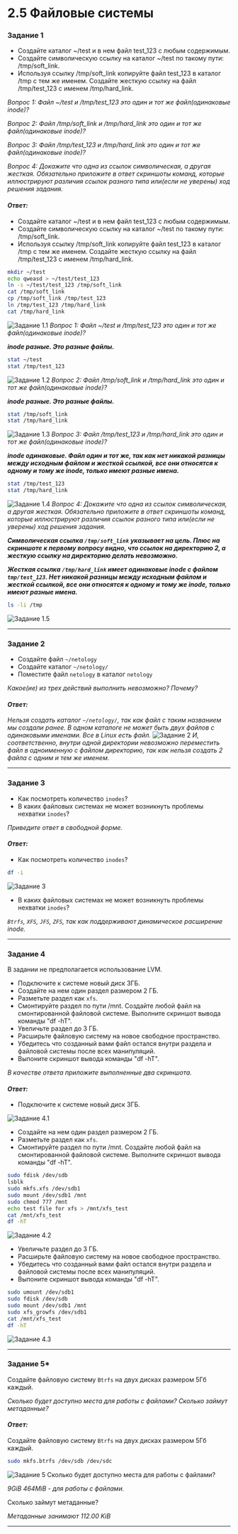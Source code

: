 # 2.5 Файловые системы

### Задание 1

* Создайте каталог ~/test и в нем файл test_123 с любым содержимым. 
* Создайте символическую ссылку на каталог ~/test по такому пути: /tmp/soft_link.
* Используя ссылку /tmp/soft_link копируйте файл test_123 в каталог /tmp с тем же именем. Создайте жесткую ссылку на файл /tmp/test_123 с именем /tmp/hard_link.

*Вопрос 1: Файл ~/test и /tmp/test_123 это один и тот же файл(одинаковые inode)?*

*Вопрос 2: Файл /tmp/soft_link и /tmp/hard_link это один и тот же файл(одинаковые inode)?*

*Вопрос 3: Файл /tmp/test_123 и /tmp/hard_link это один и тот же файл(одинаковые inode)?*

*Вопрос 4: Докажите что одна из ссылок символическая, а другая жесткая. Обязательно приложите в ответ скриншоты команд, которые иллюстрируют различия ссылок разного типа или(если не уверены) ход решения задания.*

#### *Ответ:*
* Создайте каталог ~/test и в нем файл test_123 с любым содержимым.
* Создайте символическую ссылку на каталог ~/test по такому пути: /tmp/soft_link.
* Используя ссылку /tmp/soft_link копируйте файл test_123 в каталог /tmp с тем же именем. Создайте жесткую ссылку на файл /tmp/test_123 с именем /tmp/hard_link.
```Bash
mkdir ~/test
echo qweasd > ~/test/test_123
ln -s ~/test/test_123 /tmp/soft_link
cat /tmp/soft_link
cp /tmp/soft_link /tmp/test_123
ln /tmp/test_123 /tmp/hard_link
cat /tmp/hard_link
```
![Задание 1.1](https://github.com/tverdyakov/portfolio-tverdyakov/blob/main/Experience%2C%20skills%20and%20abilities/Netology/02.%20Операционная%20система%20Linux/05.%20Файловые%20системы/01.1.png)
*Вопрос 1: Файл ~/test и /tmp/test_123 это один и тот же файл(одинаковые inode)?*

***inode разные. Это разные файлы.***
```Bash
stat ~/test
stat /tmp/test_123
```
![Задание 1.2](https://github.com/tverdyakov/portfolio-tverdyakov/blob/main/Experience%2C%20skills%20and%20abilities/Netology/02.%20Операционная%20система%20Linux/05.%20Файловые%20системы/01.2.png)
*Вопрос 2: Файл /tmp/soft_link и /tmp/hard_link это один и тот же файл(одинаковые inode)?*

***inode разные. Это разные файлы.***
```Bash
stat /tmp/soft_link
stat /tmp/hard_link
```
![Задание 1.3](https://github.com/tverdyakov/portfolio-tverdyakov/blob/main/Experience%2C%20skills%20and%20abilities/Netology/02.%20Операционная%20система%20Linux/05.%20Файловые%20системы/01.3.png)
*Вопрос 3: Файл /tmp/test_123 и /tmp/hard_link это один и тот же файл(одинаковые inode)?*

***inode одинаковые. Файл один и тот же, так как нет никакой разницы между исходным файлом и жесткой ссылкой, все они относятся к одному и тому же inode, только имеют разные имена.***
```Bash
stat /tmp/test_123
stat /tmp/hard_link
```
![Задание 1.4](https://github.com/tverdyakov/portfolio-tverdyakov/blob/main/Experience%2C%20skills%20and%20abilities/Netology/02.%20Операционная%20система%20Linux/05.%20Файловые%20системы/01.4.png)
*Вопрос 4: Докажите что одна из ссылок символическая, а другая жесткая. Обязательно приложите в ответ скриншоты команд, которые иллюстрируют различия ссылок разного типа или(если не уверены) ход решения задания.*

***Символическая ссылка `/tmp/soft_link` указывает на цель. Плюс на скриншоте к первому вопросу видно, что ссылок на директорию 2, а жесткую ссылку на директорию делать невозможно.***

***Жесткая ссылка `/tmp/hard_link` имеет одинаковые inode c файлом `tmp/test_123`. Нет никакой разницы между исходным файлом и жесткой ссылкой, все они относятся к одному и тому же inode, только имеют разные имена.***
```Bash
ls -li /tmp
```
![Задание 1.5](https://github.com/tverdyakov/portfolio-tverdyakov/blob/main/Experience%2C%20skills%20and%20abilities/Netology/02.%20Операционная%20система%20Linux/05.%20Файловые%20системы/01.5.png)

---
### Задание 2

* Создайте файл `~/netology`
* Создайте каталог `~/netology/`
* Поместите файл `netology` в каталог `netology`

*Какое(ие) из трех действий выполнить невозможно? Почему?*

#### *Ответ:*
*Нельзя создать каталог `~/netology/`, так как файл с таким названием мы создали ранее. В одном каталоге не может быть двух файлов с одинаковыми именами. Все в Linux есть файл.*
![Задание 2](https://github.com/tverdyakov/portfolio-tverdyakov/blob/main/Experience%2C%20skills%20and%20abilities/Netology/02.%20Операционная%20система%20Linux/05.%20Файловые%20системы/02.png)
*И, соответственно, внутри одной директории невозможно переместить файл в одноименную с файлом директорию, так как нельзя создать 2 файла с одним и тем же именем.*

---

### Задание 3

* Как посмотреть количество `inodes`?
* В каких файловых системах не может возникнуть проблемы нехватки `inodes`?

*Приведите ответ в свободной форме.*

#### *Ответ:*
* Как посмотреть количество `inodes`?
```Bash
df -i
```
![Задание 3](https://github.com/tverdyakov/portfolio-tverdyakov/blob/main/Experience%2C%20skills%20and%20abilities/Netology/02.%20Операционная%20система%20Linux/05.%20Файловые%20системы/03.png)
* В каких файловых системах не может возникнуть проблемы нехватки `inodes`?
  
*`Btrfs`, `XFS`, `JFS`, `ZFS`, так как поддерживают динамическое расширение inode.*

---

### Задание 4

В задании не предполагается использование LVM.

* Подключите к системе новый диск 3ГБ.
* Создайте на нем один раздел размером 2 ГБ.
* Разметьте раздел как `xfs`.
* Смонтируйте раздел по пути /mnt. Создайте любой файл на смонтированной файловой системе. Выполните скриншот вывода команды "df -hT".
* Увеличьте раздел до 3 ГБ. 
* Расширьте файловую систему на новое свободное пространство.
* Убедитесь что созданный вами файл остался внутри раздела и файловой системы после всех манипуляций.
* Выпоните скриншот вывода команды "df -hT".

*В качестве ответа приложите выполненные два скриншота.*

#### *Ответ:*
* Подключите к системе новый диск 3ГБ.

![Задание 4.1](https://github.com/tverdyakov/portfolio-tverdyakov/blob/main/Experience%2C%20skills%20and%20abilities/Netology/02.%20Операционная%20система%20Linux/05.%20Файловые%20системы/04.1.png)
* Создайте на нем один раздел размером 2 ГБ.
* Разметьте раздел как `xfs`.
* Смонтируйте раздел по пути /mnt. Создайте любой файл на смонтированной файловой системе. Выполните скриншот вывода команды "df -hT".
```Bash
sudo fdisk /dev/sdb
lsblk
sudo mkfs.xfs /dev/sdb1
sudo mount /dev/sdb1 /mnt
sudo chmod 777 /mnt
echo test file for xfs > /mnt/xfs_test
cat /mnt/xfs_test
df -hT
```
![Задание 4.2](https://github.com/tverdyakov/portfolio-tverdyakov/blob/main/Experience%2C%20skills%20and%20abilities/Netology/02.%20Операционная%20система%20Linux/05.%20Файловые%20системы/04.2.png)
* Увеличьте раздел до 3 ГБ.
* Расширьте файловую систему на новое свободное пространство.
* Убедитесь что созданный вами файл остался внутри раздела и файловой системы после всех манипуляций.
* Выпоните скриншот вывода команды "df -hT".
```Bash
sudo umount /dev/sdb1
sudo fdisk /dev/sdb
sudo mount /dev/sdb1 /mnt
sudo xfs_growfs /dev/sdb1
cat /mnt/xfs_test
df -hT
```
![Задание 4.3](https://github.com/tverdyakov/portfolio-tverdyakov/blob/main/Experience%2C%20skills%20and%20abilities/Netology/02.%20Операционная%20система%20Linux/05.%20Файловые%20системы/04.3.png)

---

### Задание 5*

Создайте файловую систему `Btrfs` на двух дисках размером 5Гб каждый.

*Сколько будет доступно места для работы с файлами? Сколько займут метаданные?*

#### *Ответ:*
Создайте файловую систему `Btrfs` на двух дисках размером 5Гб каждый.
```Bash
sudo mkfs.btrfs /dev/sdb /dev/sdc
```
![Задание 5](https://github.com/tverdyakov/portfolio-tverdyakov/blob/main/Experience%2C%20skills%20and%20abilities/Netology/02.%20Операционная%20система%20Linux/05.%20Файловые%20системы/05.png)
Сколько будет доступно места для работы с файлами?

*9GiB 464MiB - для работы с файлами.*

Сколько займут метаданные?

*Метаданные занимают 112.00 KiB*

---
